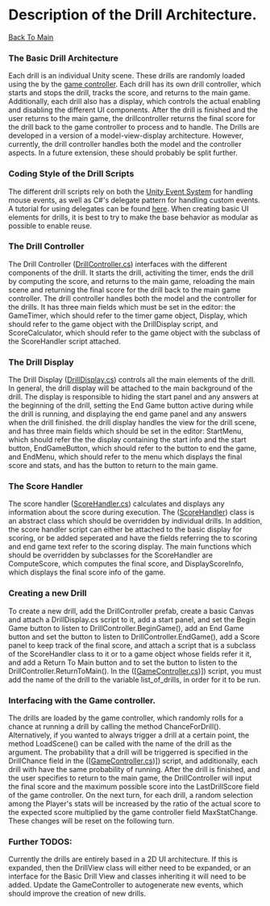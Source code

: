 # Description of the Drill Architecture.
[Back To Main](/README.md)

### The Basic Drill Architecture
Each drill is an individual Unity scene. These drills are randomly loaded using the by the
[game controller](./Documents/GameControllerDescription.md). Each drill has its own drill controller, which starts and
stops the drill, tracks the score, and returns to the main game. Additionally, each drill also has a display, which
controls the actual enabling and disabling the different UI components. After the drill is finished and the user
returns to the main game, the drillcontroller returns the final score for the drill back to the game controller to
process and to handle. The Drills are developed in a version of a model-view-display architecture. However, currently, the drill
controller handles both the model and the controller aspects. In a future extension, these should probably be split further.

### Coding Style of the Drill Scripts
The different drill scripts rely on both the [Unity Event System](https://docs.unity3d.com/Manual/EventSystem.html) for handling
mouse events, as well as C#'s delegate pattern for handling custom events. A tutorial for using delegates can be found
[here](https://docs.microsoft.com/en-us/dotnet/csharp/delegates-events). When creating basic UI elements for drills, it is best
to try to make the base behavior as modular as possible to enable reuse.

### The Drill Controller
The Drill Controller ([DrillController.cs](./Assets/Scripts/Drills/DrillController.cs)) interfaces with the different components of
the drill. It starts the drill, activiting the timer, ends the drill by computing the score, and returns to the main game, reloading
the main scene and returning the final score for the drill back to the main game controller. The drill controller handles both the
model and the controller for the drills. It has three main fields which must be set in the editor: the GameTimer, which should refer
to the timer game object, Display, which should refer to the game object with the DrillDisplay script, and ScoreCalculator, which
should refer to the game object with the subclass of the ScoreHandler script attached.

### The Drill Display
The Drill Display ([DrillDisplay.cs](./Assets/Scripts/Drills/DrillDisplay.cs)) controls all the main elements of the drill. In general,
the drill display will be attached to the main background of the drill. The display is responsible to hiding the start panel and any
answers at the beginning of the drill, setting the End Game button active during while the drill is running, and displaying the end
game panel and any answers when the drill finished. the drill display handles the view for the drill scene, and has three main fields
which should be set in the editor: StartMenu, which should refer the the display containing the start info and the start button,
EndGameButton, which should refer to the button to end the game, and EndMenu, which should refer to the menu which displays the final
score and stats, and has the button to return to the main game.

### The Score Handler
The score handler ([ScoreHandler.cs](./Assets/Scripts/Drills/Scoring/ScoreHandler.cs)) calculates and displays any information about
the score during execution. The ([ScoreHandler](./Assets/Scripts/Drills/Scoring/ScoreHandler.cs)) class is an abstract class which
should be overridden by individual drills. In addition, the score handler script can either be attached to the basic display for scoring, or be added seperated and have the fields referring the to scoring and end game text refer to the scoring display.
The main functions which should be overridden by subclasses for the ScoreHandler are ComputeScore, which computes the final score,
and DisplayScoreInfo, which displays the final score info of the game.

### Creating a new Drill
To create a new drill, add the DrillController prefab, create a basic Canvas and attach a DrillDisplay.cs script to it, add a start
panel, and set the Begin Game button to listen to DrillController.BeginGame(), add an End Game button and set the button to listen
to DrillController.EndGame(), add a Score panel to keep track of the final score, and attach a script that is a subclass of the
ScoreHandler class to it or to a game object whose fields refer it it, and add a Return To Main button and to set the button to listen to the DrillController.ReturnToMain().
In the ([[GameController.cs](./Assets/Scripts/GameController.cs))]) script, you must add the name of the drill to the variable
list_of_drills, in order for it to be run.

### Interfacing with the Game controller.
The drills are loaded by the game controller, which randomly rolls for a chance at running a drill by calling the method ChanceForDrill().
Alternatively, if you wanted to always trigger a drill at a certain point, the method LoadScene() can be called with the name of the drill as the
argument. The probability that a drill will be triggerred is specified in the DrillChance field in the ([[GameController.cs](./Assets/Scripts/GameController.cs))]) script,
and additionally, each drill with have the same probability of running. After the drill is finished, and the user specifies to return to the main
game, the DrillController will input the final score and the maximum possible score into the LastDrillScore field of the game
controller. On the next turn, for each drill, a random selection among the Player's stats will be increased by the ratio of the actual score to the
expected score multiplied by the game controller field MaxStatChange. These changes will be reset on the following turn.

### Further TODOS:
Currently the drills are entirely based in a 2D UI architecture. If this is expanded, then the DrillView class will either need to
be expanded, or an interface for the Basic Drill View and classes inheriting it will need to be added. Update the GameController to
autogenerate new events, which should improve the creation of new drills.
